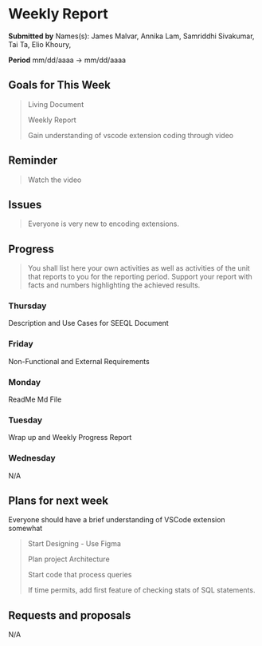 Weekly Report
=============

**Submitted by** Names(s): James Malvar, Annika Lam, Samriddhi Sivakumar, Tai Ta, Elio Khoury,

**Period** mm/dd/aaaa → mm/dd/aaaa

Goals for This Week
-------

> Living Document
>
> Weekly Report
>
> Gain understanding of vscode extension coding through video

Reminder
--------

> Watch the video

Issues
------

> Everyone is very new to encoding extensions.

Progress
----------

> You shall list here your own activities as well as activities of the unit that reports to you for the reporting period. Support your report with facts and numbers highlighting the achieved results.

### Thursday
Description and Use Cases for SEEQL Document

### Friday
Non-Functional and External Requirements

### Monday
ReadMe Md File

### Tuesday
Wrap up and Weekly Progress Report

### Wednesday
N/A

Plans for next week
-------------------
Everyone should have a brief understanding of VSCode extension somewhat

> Start Designing - Use Figma
>
> Plan project Architecture
>
> Start code that process queries
>
> If time permits, add first feature of checking stats of SQL statements.

Requests and proposals
----------------------
N/A
